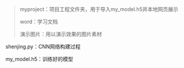 > myproject：项目工程文件夹，用于导入my_model.h5并本地网页展示
>
> word：学习文档
>
> 演示图片：用以演示效果的图片素材

shenjing.py：CNN网络构建过程

my_model.h5：训练好的模型


